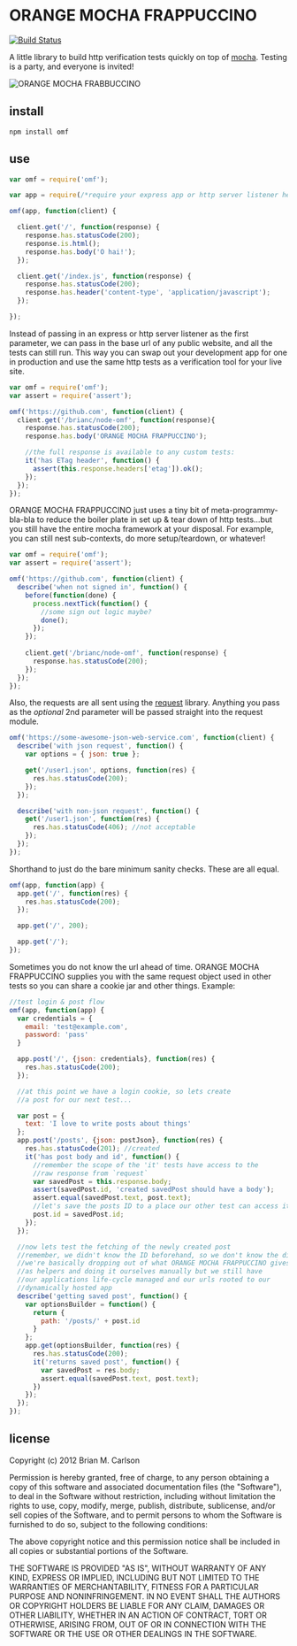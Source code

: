 # ORANGE MOCHA FRAPPUCCINO

[![Build Status](https://travis-ci.org/brianc/node-omf.png)](https://travis-ci.org/brianc/node-omf)

A little library to build http verification tests quickly on top of [mocha](https://github.com/visionmedia/mocha). Testing is a party, and everyone is invited!

![ORANGE MOCHA FRABBUCCINO](http://24.media.tumblr.com/eea2893678052758813b333c28166ff7/tumblr_mhkbvuBf7W1r7wlqpo1_400.gif)

## install

```
npm install omf
```

## use

```js
var omf = require('omf');

var app = require(/*require your express app or http server listener here*/);

omf(app, function(client) {

  client.get('/', function(response) {
    response.has.statusCode(200);
    response.is.html();
    response.has.body('O hai!');
  });

  client.get('/index.js', function(response) {
    response.has.statusCode(200);
    response.has.header('content-type', 'application/javascript');
  });

});
```

Instead of passing in an express or http server listener as the first parameter, we can pass in the base url of any public website, and all the tests can still run.  This way you can swap out your development app for one in production and use the same http tests as a verification tool for your live site.

```js
var omf = require('omf');
var assert = require('assert');

omf('https://github.com', function(client) {
  client.get('/brianc/node-omf', function(response){
    response.has.statusCode(200);
    response.has.body('ORANGE MOCHA FRAPPUCCINO');

    //the full response is available to any custom tests:
    it('has ETag header', function() {
      assert(this.response.headers['etag']).ok();
    });
  });
});
```

ORANGE MOCHA FRAPPUCCINO just uses a tiny bit of meta-programmy-bla-bla to reduce the boiler plate in set up & tear down of http tests...but you still have the entire mocha framework at your disposal.  For example, you can still nest sub-contexts, do more setup/teardown, or whatever!

```js
var omf = require('omf');
var assert = require('assert');

omf('https://github.com', function(client) {
  describe('when not signed in', function() {
    before(function(done) {
      process.nextTick(function() {
        //some sign out logic maybe?
        done();
      });
    });
    
    client.get('/brianc/node-omf', function(response) {
      response.has.statusCode(200);
    });
  });
});
```

Also, the requests are all sent using the [request](https://github.com/mikeal/request) library.  Anything you pass as the _optional_ 2nd parameter will be passed straight into the request module.

```js
omf('https://some-awesome-json-web-service.com', function(client) {
  describe('with json request', function() {
    var options = { json: true };

    get('/user1.json', options, function(res) {
      res.has.statusCode(200);
    });
  });

  describe('with non-json request', function() {
    get('/user1.json', function(res) {
      res.has.statusCode(406); //not acceptable
    });
  });
});
```

Shorthand to just do the bare minimum sanity checks.  These are all equal.
```js
omf(app, function(app) {
  app.get('/', function(res) {
    res.has.statusCode(200);
  });

  app.get('/', 200);

  app.get('/');
});
```

Sometimes you do not know the url ahead of time.  ORANGE MOCHA FRAPPUCCINO supplies you with the same request object used in other tests so you can share a cookie jar and other things.  Example:

```js
//test login & post flow
omf(app, function(app) {
  var credentials = {
    email: 'test@example.com',
    password: 'pass'
  }

  app.post('/', {json: credentials}, function(res) {
    res.has.statusCode(200);
  });

  //at this point we have a login cookie, so lets create
  //a post for our next test...

  var post = {
    text: 'I love to write posts about things'
  };
  app.post('/posts', {json: postJson}, function(res) {
    res.has.statusCode(201); //created
    it('has post body and id', function() {
      //remember the scope of the 'it' tests have access to the
      //raw response from `request`
      var savedPost = this.response.body;
      assert(savedPost.id, 'created savedPost should have a body');
      assert.equal(savedPost.text, post.text);
      //let's save the posts ID to a place our other test can access it
      post.id = savedPost.id;
    });
  });

  //now lets test the fetching of the newly created post
  //remember, we didn't know the ID beforehand, so we don't know the direct url
  //we're basically dropping out of what ORANGE MOCHA FRAPPUCCINO gives you
  //as helpers and doing it ourselves manually but we still have 
  //our applications life-cycle managed and our urls rooted to our 
  //dynamically hosted app
  describe('getting saved post', function() {
    var optionsBuilder = function() {
      return {
        path: '/posts/' + post.id
      }
    };
    app.get(optionsBuilder, function(res) {
      res.has.statusCode(200);
      it('returns saved post', function() {
        var savedPost = res.body;
        assert.equal(savedPost.text, post.text);
      })
    });
  });
});

```

## license

Copyright (c) 2012 Brian M. Carlson

Permission is hereby granted, free of charge, to any person obtaining a copy
of this software and associated documentation files (the "Software"), to deal
in the Software without restriction, including without limitation the rights
to use, copy, modify, merge, publish, distribute, sublicense, and/or sell
copies of the Software, and to permit persons to whom the Software is
furnished to do so, subject to the following conditions:

The above copyright notice and this permission notice shall be included in
all copies or substantial portions of the Software.

THE SOFTWARE IS PROVIDED "AS IS", WITHOUT WARRANTY OF ANY KIND, EXPRESS OR
IMPLIED, INCLUDING BUT NOT LIMITED TO THE WARRANTIES OF MERCHANTABILITY,
FITNESS FOR A PARTICULAR PURPOSE AND NONINFRINGEMENT. IN NO EVENT SHALL THE
AUTHORS OR COPYRIGHT HOLDERS BE LIABLE FOR ANY CLAIM, DAMAGES OR OTHER
LIABILITY, WHETHER IN AN ACTION OF CONTRACT, TORT OR OTHERWISE, ARISING FROM,
OUT OF OR IN CONNECTION WITH THE SOFTWARE OR THE USE OR OTHER DEALINGS IN
THE SOFTWARE.
